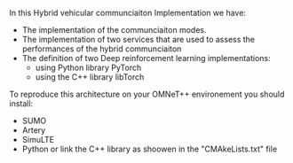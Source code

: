 In this Hybrid vehicular communciaiton Implementation we have:

- The implementation of the communciaiton modes.
- The implementation of two services that are used to assess the performances of the hybrid communciaiton
- The definition of two Deep reinforcement learning implementations:
    - using Python library PyTorch
    - using the C++ library libTorch

To reproduce this architecture on your OMNeT++ environement you should install: 
- SUMO
- Artery
- SimuLTE
- Python or link the C++ library as shoowen in the "CMAkeLists.txt" file